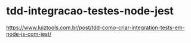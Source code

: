 # tdd-integracao-testes-node-jest

https://www.luiztools.com.br/post/tdd-como-criar-integration-tests-em-node-js-com-jest/

